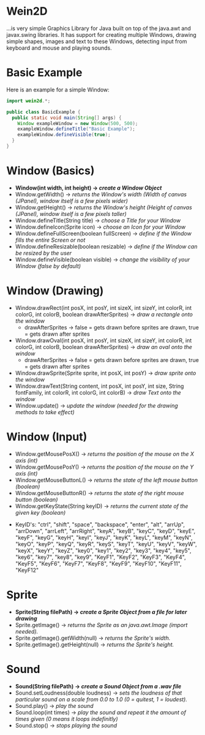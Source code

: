 # Wein2D
...is very simple Graphics Library for Java built on top of the java.awt and javax.swing libraries. It has support for creating multiple Windows, drawing simple shapes, images and text to these Windows, detecting input from keyboard and mouse and playing sounds.

# Basic Example
Here is an example for a simple Window:
```java
import wein2d.*;

public class BasicExample {
  public static void main(String[] args) {
    Window exampleWindow = new Window(500, 500);
    exampleWindow.defineTitle("Basic Example");
    exampleWindow.defineVisible(true);
  }
}
```

# Window (Basics)
- **Window(int width, int height) -> *create a Window Object***
- Window.getWidth() -> *returns the Window's width (Width of canvas (JPanel), window itself is a few pixels wider)*
- Window.getHeight() -> *returns the Window's height (Height of canvas (JPanel), window itself is a few pixels taller)*
- Window.defineTitle(String title) -> *choose a Title for your Window*
- Window.defineIcon(Sprite icon) -> *choose an Icon for your Window*
- Window.defineFullScreen(boolean fullScreen) -> *define if the Window fills the entire Screen or not*
- Window.defineResizable(boolean resizable) -> *define if the Window can be resized by the user*
- Window.defineVisible(boolean visible) -> *change the visibility of your Window (false by default)*

# Window (Drawing)
- Window.drawRect(int posX, int posY, int sizeX, int sizeY, int colorR, int colorG, int colorB, boolean drawAfterSprites) -> *draw a rectangle onto the window*
  * drawAfterSprites -> false = gets drawn before sprites are drawn, true = gets drawn after sprites
- Window.drawOval(int posX, int posY, int sizeX, int sizeY, int colorR, int colorG, int colorB, boolean drawAfterSprites) -> *draw an oval onto the window*
  * drawAfterSprites -> false = gets drawn before sprites are drawn, true = gets drawn after sprites
- Window.drawSprite(Sprite sprite, int posX, int posY) -> *draw sprite onto the window*
- Window.drawText(String content, int posX, int posY, int size, String fontFamily, int colorR, int colorG, int colorB) -> *draw Text onto the window*
- Window.update() -> *update the window (needed for the drawing methods to take effect)*

# Window (Input)
- Window.getMousePosX() -> *returns the position of the mouse on the X axis (int)*
- Window.getMousePosY() -> *returns the position of the mouse on the Y axis (int)*
- Window.getMouseButtonL() -> *returns the state of the left mouse button (boolean)*
- Window.getMouseButtonR() -> *returns the state of the right mouse button (boolean)*
- Window.getKeyState(String keyID) -> *returns the current state of the given key (boolean)*
* KeyID's: "ctrl", "shift", "space", "backspace", "enter", "alt", "arrUp", "arrDown", "arrLeft", "arrRight", "keyA", "keyB", "keyC", "keyD", "keyE", "keyF", "keyG", "keyH", "keyI", "keyJ", "keyK", "keyL", "keyM", "keyN", "keyO", "keyP", "keyQ", "keyR", "keyS", "keyT", "keyU", "keyV", "keyW", "keyX", "keyY", "keyZ", "key0", "key1", "key2", "key3", "key4", "key5", "key6", "key7", "key8", "key9", "KeyF1", "KeyF2", "KeyF3", "KeyF4", "KeyF5", "KeyF6", "KeyF7", "KeyF8", "KeyF9", "KeyF10", "KeyF11", "KeyF12"

# Sprite
- **Sprite(String filePath) -> *create a Sprite Object from a file for later drawing***
- Sprite.getImage() -> *returns the Sprite as an java.awt.Image (import needed).*
- Sprite.getImage().getWidth(null) -> *returns the Sprite's width.*
- Sprite.getImage().getHeight(null) -> *returns the Sprite's height.*

# Sound
- **Sound(String filePath) -> *create a Sound Object from a .wav file***
- Sound.setLoudness(double loudness) -> *sets the loudness of that particular sound on a scale from 0.0 to 1.0 (0 = quitest, 1 = loudest).*
- Sound.play() -> *play the sound*
- Sound.loop(int times) -> *play the sound and repeat it the amount of times given (0 means it loops indefinitly)*
- Sound.stop() -> *stops playing the sound*
